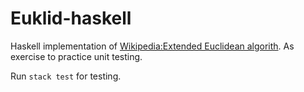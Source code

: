 # Euklid-haskell

Haskell implementation of [Wikipedia:Extended Euclidean algorith](https://en.wikipedia.org/wiki/Extended_Euclidean_algorithm#Pseudocode). As exercise to practice unit testing.

Run `stack test` for testing.

